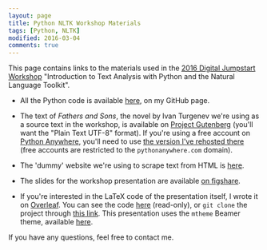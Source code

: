 ```yaml
---
layout: page
title: Python NLTK Workshop Materials
tags: [Python, NLTK]
modified: 2016-03-04
comments: true
---
```


This page contains links to the materials used in the
[2016 Digital Jumpstart Workshop][idrh] "Introduction to Text Analysis with
Python and the Natural Language Toolkit".

* All the Python code is available [here][pyth], on my GitHub page.

* The text of *Fathers and Sons*, the novel by Ivan Turgenev we're using as a
  source text in the workshop, is available on
  [Project Gutenberg][gutenberg] (you'll want the "Plain Text UTF-8"
  format). If you're using a free account on [Python Anywhere][pa],
  you'll need to use [the version I've rehosted there][patext] (free
  accounts are restricted to the `pythonanywhere.com` domain).

* The 'dummy' website we're using to scrape text from HTML is [here][dummy].

* The slides for the workshop presentation are available [on figshare][figshare].

* If you're interested in the LaTeX code of the presentation itself,
  I wrote it on [Overleaf][ol]. You can see the code [here][latexcode]
  (read-only), or `git clone` the project through
  [this link][gitlink]. This presentation uses the `mtheme` Beamer
  theme, available [here][mtheme].

If you have any questions, feel free to contact me.

[idrh]: http://idrh.ku.edu/digital-jumpstart-workshops-2016
[pyth]: https://github.com/menzenski/python-tools/blob/master/idrh-workshop-code/idrhworkshopcode.py
[gutenberg]: http://www.gutenberg.org/ebooks/30723
[pa]: https://www.pythonanywhere.com/
[patext]:  http://menzenski.pythonanywhere.com/text/fathers_and_sons.txt
[dummy]: http://menzenski.pythonanywhere.com/text/blog_post.html
[figshare]: http://figshare.com/articles/Introduction_to_Text_Analysis_with_Python_and_the_Natural_Language_Toolkit/1327679
[ol]: https://www.overleaf.com
[latexcode]: https://www.overleaf.com/read/jjvswmcgkkqc
[gitlink]: https://git.overleaf.com/2209102qkwnvf
[mtheme]: https://github.com/matze/mtheme
